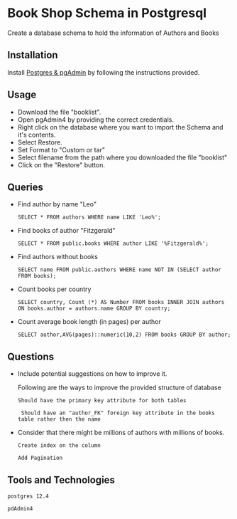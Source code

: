 # Book Shop Schema in Postgresql

Create a database schema to hold the information of Authors and Books

## Installation
Install [Postgres & pgAdmin](https://codingpub.dev/ubuntu-install-postgresql-and-pgadmin/) by following the instructions provided.

## Usage

- Download the file "booklist".
- Open pgAdmin4 by providing the correct credentials.
- Right click on the database where you want to import the Schema and it's contents.
- Select Restore.
- Set Format to "Custom or tar"
- Select filename from the path where you downloaded the file "booklist"
- Click on the "Restore" button.

## Queries

- Find author by name "Leo"

    ```SELECT * FROM authors WHERE name LIKE 'Leo%';```

  
- Find books of author "Fitzgerald"

    ```SELECT * FROM public.books WHERE author LIKE '%Fitzgerald%';```

        
- Find authors without books

    ```SELECT name FROM public.authors WHERE name NOT IN (SELECT author FROM books);```

- Count books per country

    ```SELECT country, Count (*) AS Number FROM books INNER JOIN authors ON books.author = authors.name GROUP BY country;```

- Count average book length (in pages) per author

    ```SELECT author,AVG(pages)::numeric(10,2) FROM books GROUP BY author;```


## Questions
- Include potential suggestions on how to improve it.
    
    Following are the ways to improve the provided structure of database
    
    ``` Should have the primary key attribute for both tables ```
    
    ``` Should have an "author_FK" foreign key attribute in the books table rather then the name```
 
 - Consider that there might be millions of authors with millions of books.
 
   ``` Create index on the column ```
   
   ``` Add Pagination ```
    
## Tools and Technologies
    
    postgres 12.4

    pdAdmin4
